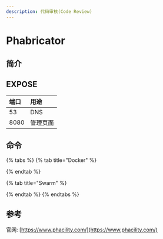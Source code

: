 ```yaml
---
description: 代码审核(Code Review)
---
```


# Phabricator

## 简介



## EXPOSE

| 端口 | 用途 |
| :--- | :--- |
| 53 | DNS |
| 8080 | 管理页面 |



## 命令

{% tabs %}
{% tab title="Docker" %}

{% endtab %}

{% tab title="Swarm" %}

{% endtab %}
{% endtabs %}



## 参考

官网: [https://www.phacility.com/](https://www.phacility.com/)

